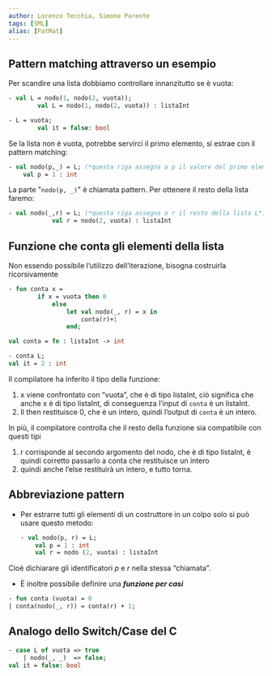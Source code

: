 ```yaml
---
author: Lorenzo Tecchia, Simone Parente
tags: [SML]
alias: [PatMat]
---
```

## Pattern matching attraverso un esempio
Per scandire una lista dobbiamo controllare innanzitutto se è vuota:
```sml
- val L = nodo(1, nodo(2, vuota));
		val L = nodo(1, nodo(2, vuota)) : listaInt

- L = vuota;
		val it = false: bool
```

Se la lista non è vuota, potrebbe servirci il primo elemento, si estrae con il pattern matching:
```sml
- val nodo(p,_) = L; (*questa riga assegna a p il valore del primo elemento di L*)
	val p = 1 : int
```
La parte "`nodo(p, _)`" è chiamata pattern. Per ottenere il resto della lista faremo:
```sml
- val nodo(_,r) = L; (*questa riga assegna a r il resto della lista L*)
			val r = nodo(2, vuota) : listaInt
```

## Funzione che conta gli elementi della lista

Non essendo possibile l’utilizzo dell’iterazione, bisogna costruirla ricorsivamente

```sml
- fun conta x =
		if x = vuota then 0
			else
				let val nodo(_, r) = x in
					conta(r)+1
				end;

val conta = fn : listaInt -> int

- conta L;
val it = 2 : int
```

Il compilatore ha inferito il tipo della funzione:

1. x viene confrontato con “vuota”, che è di tipo listaInt, ciò significa che anche x è di tipo listaInt, di conseguenza l’input di `conta` è un listaInt.
2. Il then restituisce 0, che è un intero, quindi l’output di `conta` è un intero.

In più, il compilatore controlla che il resto della funzione sia compatibile con questi tipi

1. r corrisponde al secondo argomento del nodo, che è di tipo listaInt, è quindi corretto passarlo a conta che restituisce un intero
2. quindi anche l’else restituirà un intero, e tutto torna.

## Abbreviazione pattern

- Per estrarre tutti gli elementi di un costruttore in un colpo solo si può usare questo metodo:
    ```sml
    - val nodo(p, r) = L;
    	val p = 1 : int
    	val r = nodo (2, vuota) : listaInt
    ```    

Cioè dichiarare gli identificatori _p_ e _r_ nella stessa “chiamata”.
- È inoltre possibile definire una _**funzione per casi**_    

 ```sml
- fun conta (vuota) = 0
| conta(nodo(_, r)) = conta(r) + 1;
```


## Analogo dello Switch/Case del C

```sml
- case L of vuota => true
	| nodo(_, _)  => false;
val it = false: bool
```